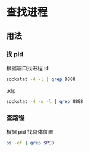 # 查找进程

## 用法

### 找 pid

根据端口找进程 id

```sh
sockstat -4 -l | grep 8888
```

udp

```sh
sockstat -4 -u -l | grep 8888
```

### 查路径

根据 pid 找具体位置

```sh
ps -ef | grep $PID
```
